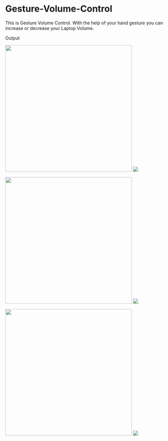 # Gesture-Volume-Control

This is Gesture Volume Control. With the help of your hand gesture you can increase or decrease your Laptop Volume.

Output 

<img src="https://user-images.githubusercontent.com/87846440/192034073-1a423331-4780-4123-b463-93c960328cab.png" width="400">   <img src="https://user-images.githubusercontent.com/87846440/192033642-2c1c6129-5cf0-4aa4-9537-19731dd6106e.png">

<img src="https://user-images.githubusercontent.com/87846440/192034268-c5b755ec-a49b-41bb-8a51-e609fc4180dc.png" width="400">   <img src="https://user-images.githubusercontent.com/87846440/192033768-6a9241d2-d80d-47d6-9dd8-e50a7eb75b05.png">


<img src="https://user-images.githubusercontent.com/87846440/192034860-e02cbb75-b105-4170-a6f6-a79d4107efe4.png" width="400">    <img src="https://user-images.githubusercontent.com/87846440/192033890-a916c4a5-e4e5-469e-9b71-0d5f7d3ead46.png">
